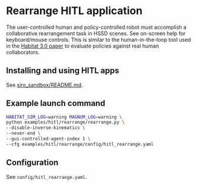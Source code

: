 # Rearrange HITL application

The user-controlled human and policy-controlled robot must accomplish a collaborative rearrangement task in HSSD scenes. See on-screen help for keyboard/mouse controls. This is similar to the human-in-the-loop tool used in the [Habitat 3.0 paper](https://arxiv.org/abs/2310.13724) to evaluate policies against real human collaborators.

## Installing and using HITL apps
See [siro_sandbox/README.md](../../siro_sandbox/README.md).

## Example launch command

```bash
HABITAT_SIM_LOG=warning MAGNUM_LOG=warning \
python examples/hitl/rearrange/rearrange.py \
--disable-inverse-kinematics \
--never-end \
--gui-controlled-agent-index 1 \
--cfg examples/hitl/rearrange/config/hitl_rearrange.yaml
```

## Configuration
See `config/hitl_rearrange.yaml`.

